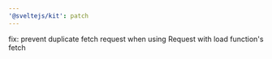 ```yaml
---
'@sveltejs/kit': patch
---
```


fix: prevent duplicate fetch request when using Request with load function's fetch
